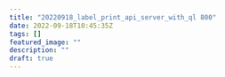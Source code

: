 ```yaml
---
title: "20220918_label_print_api_server_with_ql 800"
date: 2022-09-18T10:45:35Z
tags: []
featured_image: ""
description: ""
draft: true
---
```

